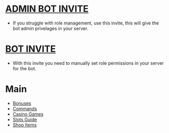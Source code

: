 # [ADMIN BOT INVITE](https://discord.com/oauth2/authorize?client_id=1363835222247866460&permissions=8&integration_type=0&scope=bot)

 - If you struggle with role management, use this invite, this will give the bot admin privelages in your server.
# [BOT INVITE](https://discord.com/oauth2/authorize?client_id=1363835222247866460&permissions=182272&integration_type=0&scope=bot)

 - With this invite you need to manually set role permissions in your server for the bot.

# Main
 - [Bonuses](https://github.com/ToastedNub/Casino-Bot-Info/blob/main/Bonuses.md)
 - [Commands](https://github.com/ToastedNub/Casino-Bot-Info/blob/main/Commands.md)
 - [Casino Games](https://github.com/ToastedNub/Casino-Bot-Info/blob/main/Games.md)
 - [Slots Guide](https://github.com/ToastedNub/Casino-Bot-Info/blob/main/Slots.md)
 - [Shop Items](https://github.com/ToastedNub/Casino-Bot-Info/blob/main/Shop.md)
